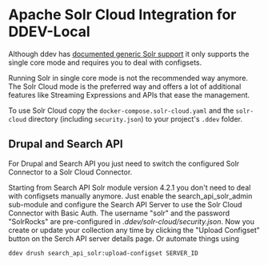 # Apache Solr Cloud Integration for DDEV-Local

Although ddev has [documented generic Solr support](https://ddev.readthedocs.io/en/stable/users/extend/additional-services/#apache-solr) it only supports the single core mode and requires you to
deal with configsets.

Running Solr in single core mode is not the recommended way anymore. The Solr Cloud mode is the preferred way and offers
a lot of additional features like Streaming Expressions and APIs that ease the management. 

To use Solr Cloud copy the `docker-compose.solr-cloud.yaml` and the `solr-cloud` directory (including `security.json`)
to your project's `.ddev` folder.

## Drupal and Search API

For Drupal and Search API you just need to switch the configured Solr Connector to a Solr Cloud Connector.

Starting from Search API Solr module version 4.2.1 you don't need to deal with configsets manually anymore. Just enable
the search_api_solr_admin sub-module and configure the Search API Server to use the Solr Cloud Connector with Basic
Auth. The username "solr" and the password "SolrRocks" are pre-configured in *.ddev/solr-cloud/security.json*. Now you
create or update your collection any time by clicking the "Upload Configset" button on the Serch API server details
page. Or automate things using
```
ddev drush search_api_solr:upload-configset SERVER_ID
```
